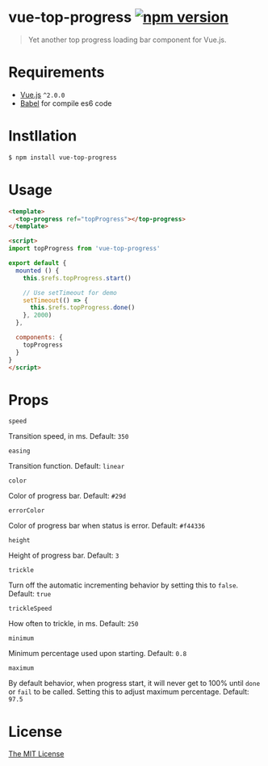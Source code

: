 # vue-top-progress [![npm version](https://badge.fury.io/js/vue-top-progress.svg)](https://badge.fury.io/js/vue-top-progress)

> Yet another top progress loading bar component for Vue.js.

# Requirements

- [Vue.js](https://github.com/vuejs/vue) `^2.0.0`
- [Babel](https://github.com/babel/babel) for compile es6 code

# Instllation

``` bash
$ npm install vue-top-progress
```

# Usage
``` html
<template>
  <top-progress ref="topProgress"></top-progress>
</template>

<script>
import topProgress from 'vue-top-progress'

export default {
  mounted () {
    this.$refs.topProgress.start()

    // Use setTimeout for demo
    setTimeout(() => {
      this.$refs.topProgress.done()
    }, 2000)
  },

  components: {
    topProgress
  }
}
</script>
```

# Props

`speed`

Transition speed, in ms. Default: `350`

`easing`

Transition function. Default: `linear`

`color`

Color of progress bar. Default: `#29d`

`errorColor`

Color of progress bar when status is error. Default: `#f44336`

`height`

Height of progress bar. Default: `3`

`trickle`

Turn off the automatic incrementing behavior by setting this to `false`. Default: `true`

`trickleSpeed`

How often to trickle, in ms. Default: `250`

`minimum`

Minimum percentage used upon starting. Default: `0.8`

`maximum`

By default behavior, when progress start, it will never get to 100% until `done` or `fail` to be called. Setting this to adjust maximum percentage. Default: `97.5`

# License

[The MIT License](http://opensource.org/licenses/MIT)